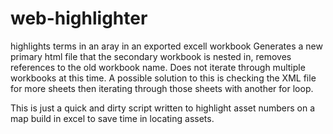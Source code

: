 # web-highlighter
highlights terms in an aray in an exported excell workbook
Generates a new primary html file that the secondary workbook is nested in, removes references to the old workbook name.
Does not iterate through multiple workbooks at this time.
A possible solution to this is checking the XML file for more sheets then iterating through those sheets with another for loop.


This is just a quick and dirty script written to highlight asset numbers on a map build in excel to save time in locating assets.
